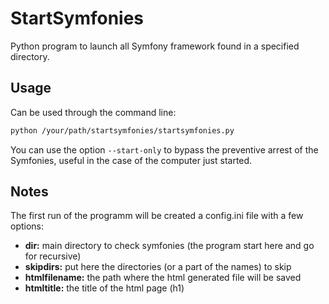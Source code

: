 # StartSymfonies

Python program to launch all Symfony framework found in a specified directory.

## Usage

Can be used through the command line:
``` bash
python /your/path/startsymfonies/startsymfonies.py
```

You can use the option `--start-only` to bypass the preventive arrest of the
Symfonies, useful in the case of the computer just started.

## Notes

The first run of the programm will be created a config.ini file with a few
options:
- **dir:** main directory to check symfonies (the program start here and
go for recursive)
- **skipdirs:** put here the directories (or a part of the names) to
skip
- **htmlfilename:** the path where the html generated file will be saved
- **htmltitle:** the title of the html page (h1)